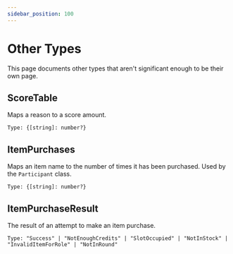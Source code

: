 ```yaml
---
sidebar_position: 100
---
```


# Other Types

This page documents other types that aren't significant enough to be their own page.

## ScoreTable

Maps a reason to a score amount.

`Type: {[string]: number?}`

## ItemPurchases

Maps an item name to the number of times it has been purchased. Used by the `Participant` class.

`Type: {[string]: number?}`

## ItemPurchaseResult

The result of an attempt to make an item purchase.

`Type: "Success" | "NotEnoughCredits" | "SlotOccupied" | "NotInStock" | "InvalidItemForRole" | "NotInRound"`